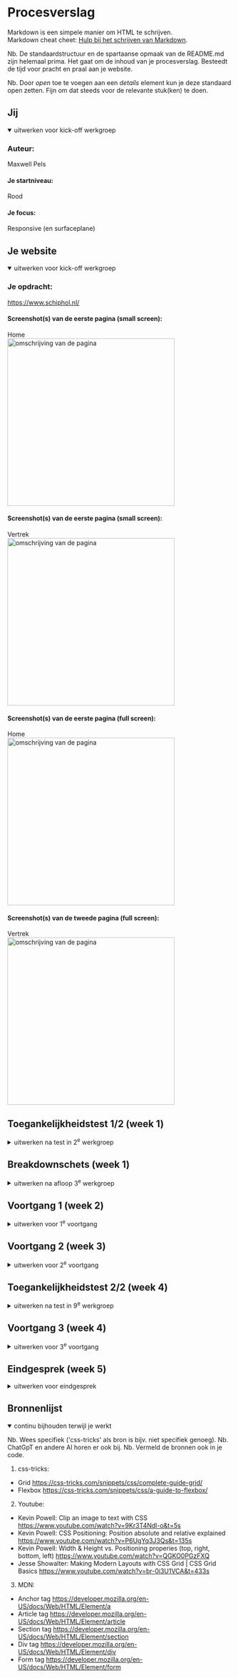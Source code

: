 # Procesverslag
Markdown is een simpele manier om HTML te schrijven.  
Markdown cheat cheet: [Hulp bij het schrijven van Markdown](https://github.com/adam-p/markdown-here/wiki/Markdown-Cheatsheet).

Nb. De standaardstructuur en de spartaanse opmaak van de README.md zijn helemaal prima. Het gaat om de inhoud van je procesverslag. Besteedt de tijd voor pracht en praal aan je website.

Nb. Door *open* toe te voegen aan een *details* element kun je deze standaard open zetten. Fijn om dat steeds voor de relevante stuk(ken) te doen.





## Jij

<details open>
  <summary>uitwerken voor kick-off werkgroep</summary>

  ### Auteur:
  Maxwell Pels

  #### Je startniveau:
  Rood

  #### Je focus:
  Responsive (en surfaceplane)
 
</details>





## Je website

<details open>
  <summary>uitwerken voor kick-off werkgroep</summary>

  ### Je opdracht:
  https://www.schiphol.nl/

#### Screenshot(s) van de eerste pagina (small screen): 
  Home  
  <img src="readme-images/www.schiphol.nl_nl_(iPhone 6_7_8).png" width="375px" alt="omschrijving van de pagina">

  #### Screenshot(s) van de eerste pagina (small screen): 
  Vertrek  
  <img src="readme-images/www.schiphol.nl_nl_vertrek_(iPhone 6_7_8).png" width="375px" alt="omschrijving van de pagina">

  #### Screenshot(s) van de eerste pagina (full screen): 
  Home  
  <img src="readme-images/Home.jpeg" width="375px" alt="omschrijving van de pagina">

  #### Screenshot(s) van de tweede pagina (full screen):
  Vertrek  
  <img src="readme-images/Vertrek.jpeg" width="375px" alt="omschrijving van de pagina">
 
</details>



## Toegankelijkheidstest 1/2 (week 1)

<details>
  <summary>uitwerken na test in 2<sup>e</sup> werkgroep</summary>

  ### Bevindingen
  Lijst met je bevindingen die in de test naar voren kwamen:

  <ol>
   <li>Veel errors</li>
   <li>Toegankelijkheid is top</li>
  </ol>

</details>


## Breakdownschets (week 1)

<details>
  <summary>uitwerken na afloop 3<sup>e</sup> werkgroep</summary>

  ### de hele pagina: 
  <img src="readme-images/Schiphol breakdown-1.jpg" width="375px" alt="breakdown van de hele pagina">

  <img src="readme-images/Schiphol breakdown-2.jpg" width="375px" alt="breakdown van de hele pagina">

</details>


## Voortgang 1 (week 2)

<details>
  <summary>uitwerken voor 1<sup>e</sup> voortgang</summary>

  ### Stand van zaken
  Uitvinden hoe grid precies werkt vond ik nog best ingewikkeld, omdat het allemaal nieuw was. Hiervoor gebruikte ik alleen flexbox. Dus het was een hele andere manier van denken.


  ### Agenda voor meeting
  samen met je groepje opstellen

  Evi: 
  - positioneren
  - gridof flex
  - hamburgermenu

  Melvin:
  - Hamburgermenu
  - plaatjes

  Maxwell:
  - hamburgermenu
  - grid of flex

  Sinem:
  - ...
  

  ### Verslag van meeting
  hier na afloop snel de uitkomsten van de meeting vastleggen

  - nav beter uitwerken
  - niet alles in divs en sections plaatsen zonder goede reden

</details>





## Voortgang 2 (week 3)

<details>
  <summary>uitwerken voor 2<sup>e</sup> voortgang</summary>

  ### Stand van zaken
  Ik heb er niet veel aan gewerkt, dus had niet echt iets om feedback over e krijgen.


  ### Agenda voor meeting
  Maxwell:
  - 


  ### Verslag van meeting
  hier na afloop snel de uitkomsten van de meeting vastleggen

  - 

</details>





## Toegankelijkheidstest 2/2 (week 4)

<details>
  <summary>uitwerken na test in 9<sup>e</sup> werkgroep</summary>

  ### Bevindingen
  Ik heb de hover-state en outline als je met tab erover heen gaat verbeterd.
  Dit kwamen uit de lijst van de toegankelijkheidstest. De voiceover werkt ook prima.

  Als ik meer tijd heb wil ik graag een dark mode maken, wat niet heel ingewikkeld lijkt.

</details>





## Voortgang 3 (week 4)

<details>
  <summary>uitwerken voor 3<sup>e</sup> voortgang</summary>

  ### Stand van zaken
  Het is gelukt om grid erin te verwerken, maar niet significant veel. Daarnaast vormgeving aanzienlijk verbetrd, maar kon de tekst niet in het kader houden.

  <img src="readme-images/Schermopname (604).png">
  <img src="readme-images/Schermopname (605).png">
  <img src="readme-images/Schermopname (603).png">


  ### Agenda voor meeting

  - Helaas niet aanwezig door andere les (UCD). Wel gevraagd naar belangrijke onderdelen die terug moeten komen in de website en waar je vooral op wordt beoordeeld.

</details>





## Eindgesprek (week 5)

<details>
  <summary>uitwerken voor eindgesprek</summary>

  ### Je uitkomst - karakteristiek screenshots:
  <img src="readme-images/Webopname_4-10-2023_145956_127.0.0.1.jpeg.png" width="375px" alt="uitomst opdracht 1">
  <img src="readme-images/Webopname_4-10-2023_15016_127.0.0.1.jpeg.png" width="375px" alt="uitomst opdracht 1">


  ### Dit ging goed/Heb ik geleerd: 
  Het beheersen van grid en aanpassen. Vormgeving van elementen ging sneller / heb ik beter begrepen dan daarvoor.

  <img src="readme-images/Schermopname (608).png.png" width="375px" alt="top">
  <img src="readme-images/Schermopname (609).png.png" width="375px" alt="top">



  ### Dit was lastig/Is niet gelukt:
  Als ik meer tijd had, zou ik beter de position property kunnen toepassen en de website echt identiek maken als het origineel.

  Als ik meer tijd had wilde ik graag een dark mode maken, wat niet heel ingewikkeld leek.

  Bij section 3 is het niet gelukt om de border werkend te krijgen zodat het niet van vorm veranderd als je er over heen hoverd.

  Animaties wilde ik graag toevoegen, maar door tijd gebrek helaas niet gelukt.

  Tweede pagina afgerafeld, vanwege tijdgedrek :(

  <img src="readme-images/Schermopname (610).png" width="375px" alt="bummer">
</details>





## Bronnenlijst

<details open>
  <summary>continu bijhouden terwijl je werkt</summary>

  Nb. Wees specifiek ('css-tricks' als bron is bijv. niet specifiek genoeg). 
  Nb. ChatGpT en andere AI horen er ook bij.
  Nb. Vermeld de bronnen ook in je code.

  1. css-tricks:
  - Grid <a href="https://css-tricks.com/snippets/css/complete-guide-grid/">https://css-tricks.com/snippets/css/complete-guide-grid/</a>
  - Flexbox <a href="https://css-tricks.com/snippets/css/a-guide-to-flexbox/">https://css-tricks.com/snippets/css/a-guide-to-flexbox/</a>

  2. Youtube:
  - Kevin Powell: Clip an image to text with CSS <a href="https://www.youtube.com/watch?v=9Kr3T4Ndl-o&t=5s">https://www.youtube.com/watch?v=9Kr3T4Ndl-o&t=5s</a>
  - Kevin Powell: CSS Positioning: Position absolute and relative explained <a href="https://www.youtube.com/watch?v=P6UgYq3J3Qs&t=135s">https://www.youtube.com/watch?v=P6UgYq3J3Qs&t=135s</a>
  - Kevin Powell: Width & Height vs. Positioning properies (top, right, bottom, left) <a href="https://www.youtube.com/watch?v=QGKO0PGzFXQ">https://www.youtube.com/watch?v=QGKO0PGzFXQ</a>
  - Jesse Showalter: Making Modern Layouts with CSS Grid | CSS Grid Basics <a href="https://www.youtube.com/watch?v=br-0i3U1VCA&t=433s">https://www.youtube.com/watch?v=br-0i3U1VCA&t=433s</a>

  3. MDN:
  - Anchor tag <a href="https://developer.mozilla.org/en-US/docs/Web/HTML/Element/a">https://developer.mozilla.org/en-US/docs/Web/HTML/Element/a</a>
  - Article tag <a href="https://developer.mozilla.org/en-US/docs/Web/HTML/Element/article">https://developer.mozilla.org/en-US/docs/Web/HTML/Element/article</a>
  - Section tag <a href="https://developer.mozilla.org/en-US/docs/Web/HTML/Element/section">https://developer.mozilla.org/en-US/docs/Web/HTML/Element/section</a>
  - Div tag <a href="https://developer.mozilla.org/en-US/docs/Web/HTML/Element/div">https://developer.mozilla.org/en-US/docs/Web/HTML/Element/div</a>
  - Form tag <a href="https://developer.mozilla.org/en-US/docs/Web/HTML/Element/form">https://developer.mozilla.org/en-US/docs/Web/HTML/Element/form</a>

</details>